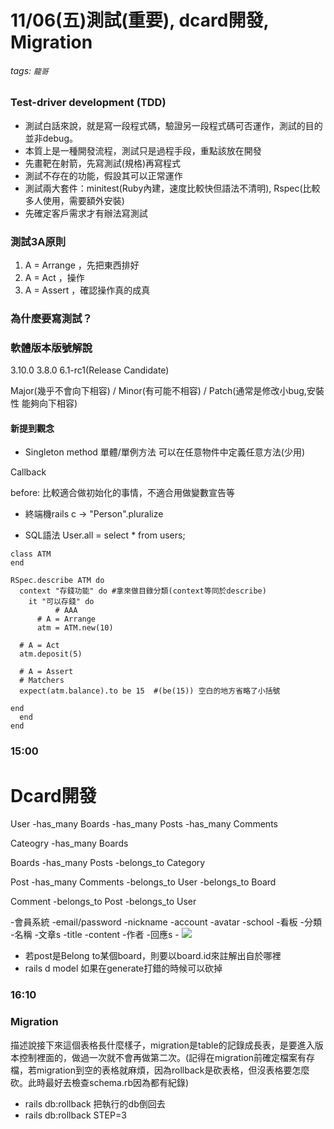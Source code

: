 # 11/06(五)測試(重要), dcard開發, Migration
###### tags: `龍哥`

### Test-driver development (TDD)
* 測試白話來說，就是寫一段程式碼，驗證另一段程式碼可否運作，測試的目的並非debug。
* 本質上是一種開發流程，測試只是過程手段，重點該放在開發
* 先畫靶在射箭，先寫測試(規格)再寫程式
* 測試不存在的功能，假設其可以正常運作
* 測試兩大套件：minitest(Ruby內建，速度比較快但語法不清明), Rspec(比較多人使用，需要額外安裝)
* 先確定客戶需求才有辦法寫測試

### 測試3A原則
1. A = Arrange ，先把東西排好
2. A = Act ，操作
3. A = Assert ，確認操作真的成真

### 為什麼要寫測試？


### 軟體版本版號解說
3.10.0
3.8.0
6.1-rc1(Release Candidate)

Major(幾乎不會向下相容) / Minor(有可能不相容) / Patch(通常是修改小bug,安裝性 能夠向下相容)




#### 新提到觀念

* Singleton method 單體/單例方法 可以在任意物件中定義任意方法(少用)

Callback

before: 比較適合做初始化的事情，不適合用做變數宣告等

* 終端機rails c → "Person".pluralize

* SQL語法
User.all = select * from users;



```
class ATM
end

RSpec.describe ATM do
  context "存錢功能" do #拿來做目錄分類(context等同於describe)
    it "可以存錢" do
          # AAA
      # A = Arrange
      atm = ATM.new(10)

  # A = Act
  atm.deposit(5)

  # A = Assert
  # Matchers
  expect(atm.balance).to be 15  #(be(15)) 空白的地方省略了小括號

end
  end
end
```

### 15:00
# Dcard開發

User
    -has_many Boards
    -has_many Posts
    -has_many Comments
    
Cateogry
    -has_many Boards
    
Boards
    -has_many Posts
    -belongs_to Category

Post
    -has_many Comments
    -belongs_to User
    -belongs_to Board
    
Comment
    -belongs_to Post
    -belongs_to User

-會員系統
    -email/password
    -nickname
    -account
    -avatar
    -school
-看板
    -分類
    -名稱
    -文章s
        -title
        -content
        -作者
        -回應s
            -
            ![](https://i.imgur.com/nMfK1Qz.jpg)

* 若post是Belong to某個board，則要以board.id來註解出自於哪裡
* rails d model 如果在generate打錯的時候可以砍掉


### 16:10

### Migration
描述說接下來這個表格長什麼樣子，migration是table的記錄成長表，是要進入版本控制裡面的，做過一次就不會再做第二次。(記得在migration前確定檔案有存檔，若migration到空的表格就麻煩，因為rollback是砍表格，但沒表格要怎麼砍。此時最好去檢查schema.rb因為都有紀錄)
* rails db:rollback 把執行的db倒回去
* rails db:rollback STEP=3